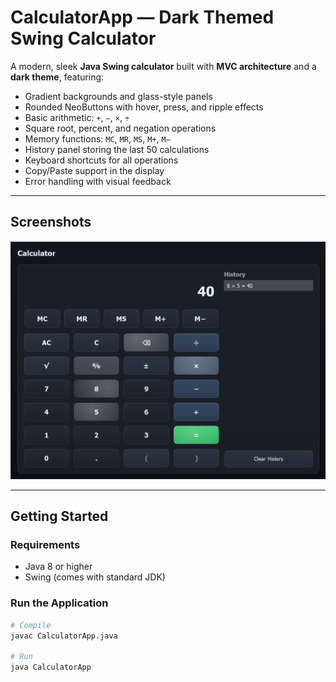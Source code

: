# CalculatorApp — Dark Themed Swing Calculator

A modern, sleek **Java Swing calculator** built with **MVC architecture** and a **dark theme**, featuring:

- Gradient backgrounds and glass-style panels
- Rounded NeoButtons with hover, press, and ripple effects
- Basic arithmetic: `+`, `−`, `×`, `÷`
- Square root, percent, and negation operations
- Memory functions: `MC`, `MR`, `MS`, `M+`, `M−`
- History panel storing the last 50 calculations
- Keyboard shortcuts for all operations
- Copy/Paste support in the display
- Error handling with visual feedback

---

## **Screenshots**

![Calculator Screenshot](image.png) 

---

## **Getting Started**

### **Requirements**

- Java 8 or higher
- Swing (comes with standard JDK)

### **Run the Application**

```bash
# Compile
javac CalculatorApp.java

# Run
java CalculatorApp
